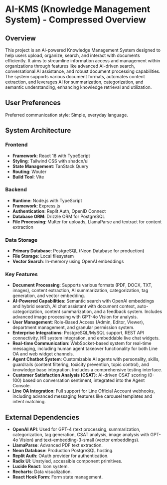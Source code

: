 # AI-KMS (Knowledge Management System) - Compressed Overview

## Overview
This project is an AI-powered Knowledge Management System designed to help users upload, organize, search, and interact with documents efficiently. It aims to streamline information access and management within organizations through features like advanced AI-driven search, conversational AI assistance, and robust document processing capabilities. The system supports various document formats, automates content extraction, and leverages AI for summarization, categorization, and semantic understanding, enhancing knowledge retrieval and utilization.

## User Preferences
Preferred communication style: Simple, everyday language.

## System Architecture
### Frontend
- **Framework**: React 18 with TypeScript
- **Styling**: Tailwind CSS with shadcn/ui
- **State Management**: TanStack Query
- **Routing**: Wouter
- **Build Tool**: Vite

### Backend
- **Runtime**: Node.js with TypeScript
- **Framework**: Express.js
- **Authentication**: Replit Auth, OpenID Connect
- **Database ORM**: Drizzle ORM for PostgreSQL
- **File Processing**: Multer for uploads, LlamaParse and textract for content extraction

### Data Storage
- **Primary Database**: PostgreSQL (Neon Database for production)
- **File Storage**: Local filesystem
- **Vector Search**: In-memory using OpenAI embeddings

### Key Features
- **Document Processing**: Supports various formats (PDF, DOCX, TXT, images), content extraction, AI summarization, categorization, tag generation, and vector embedding.
- **AI-Powered Capabilities**: Semantic search with OpenAI embeddings and hybrid search, AI chat assistant with document context, auto-categorization, content summarization, and a feedback system. Includes advanced image processing with GPT-4o Vision for analysis.
- **User Management**: Role-Based Access (Admin, Editor, Viewer), department management, and granular permission system.
- **Enterprise Integrations**: PostgreSQL/MySQL support, REST API connectivity, HR system integration, and embeddable live chat widgets.
- **Real-time Communication**: WebSocket-based system for real-time messaging, including human agent takeover functionality for both Line OA and web widget channels.
- **Agent Chatbot System**: Customizable AI agents with personality, skills, guardrails (content filtering, toxicity prevention, topic control), and knowledge base integration. Includes a comprehensive testing interface.
- **Customer Satisfaction Analysis (CSAT)**: AI-driven CSAT scoring (0-100) based on conversation sentiment, integrated into the Agent Console.
- **Line OA Integration**: Full support for Line Official Account webhooks, including advanced messaging features like carousel templates and intent matching.

## External Dependencies
- **OpenAI API**: Used for GPT-4 (text processing, summarization, categorization, tag generation, CSAT analysis, image analysis with GPT-4o Vision) and text-embedding-3-small (vector embeddings).
- **LlamaParse**: Advanced PDF text extraction.
- **Neon Database**: Production PostgreSQL hosting.
- **Replit Auth**: OAuth provider for authentication.
- **Radix UI**: Unstyled, accessible component primitives.
- **Lucide React**: Icon system.
- **Recharts**: Data visualization.
- **React Hook Form**: Form state management.